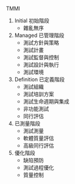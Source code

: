 TMMI 
1. Initial 初始階段
    * 雜亂無序
2. Managed 已管理階段
    * 測試方針與策略
    * 測試計畫
    * 測試監督與控制
    * 測試設計與執行
    * 測試環境
3. Definition 已定義階段
    * 測試組織
    * 測試培訓方案
    * 測試生命週期與集成
    * 非功能測試
    * 同行評估
4. 已測量階段
    * 測試測量
    * 軟體質量評估
    * 高級同行評估
5. 優化階段
    * 缺陷預防
    * 測試過程優化
    * 質量控制
